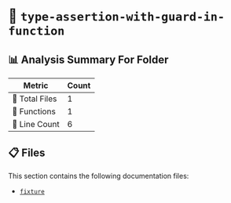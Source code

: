 # 📁 `type-assertion-with-guard-in-function`

## 📊 Analysis Summary For Folder

| Metric | Count |
|--------|-------|
| 📁 Total Files | 1 |
| 🔧 Functions | 1 |
| 🔢 Line Count | 6 |


## 📋 Files

This section contains the following documentation files:

- [`fixture`](./fixture.md)